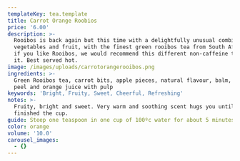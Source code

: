 ```yaml
---
templateKey: tea.template
title: Carrot Orange Roobios
price: '6.00'
description: >-
  Rooibos is back again but this time with a delightfully unusual combination of
  vegetables and fruit, with the finest green rooibos tea from South Africa. So
  if you like Rooibos, we would recommend this different non-caffeine take on
  it. Best served hot.
image: /images/uploads/carrotorangerooibos.png
ingredients: >-
  Green Rooibos tea, carrot bits, apple pieces, natural flavour, balm, citrus
  peel and orange juice with pulp
keywords: 'Bright, Fruity, Sweet, Cheerful, Refreshing'
notes: >-
  Fruity, bright and sweet. Very warm and soothing scent hugs you until you’ve
  finished the cup.
guide: Steep one teaspoon in one cup of 100ºc water for about 5 minutes.
color: orange
volume: '10.0'
carousel_images:
  - {}
---
```


